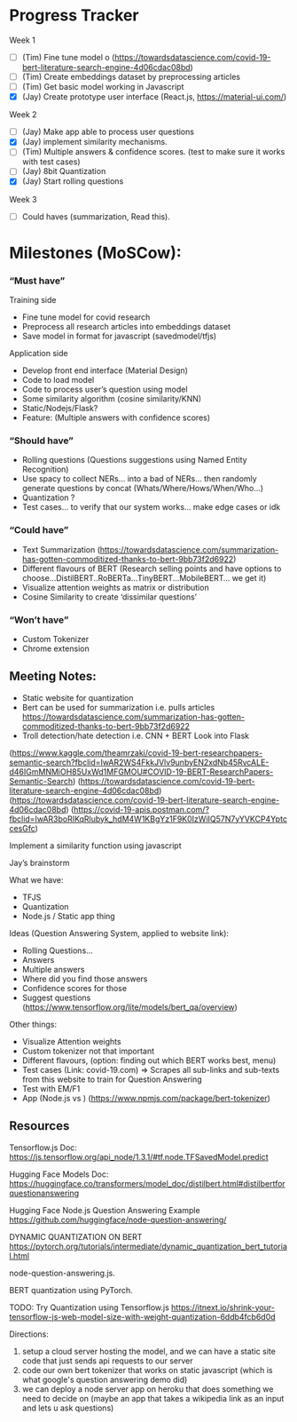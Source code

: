 # Progress Tracker

Week 1
- [ ] (Tim) Fine tune model o (https://towardsdatascience.com/covid-19-bert-literature-search-engine-4d06cdac08bd) 
- [ ] (Tim) Create embeddings dataset by preprocessing articles
- [ ] (Tim) Get basic model working in Javascript
- [x] (Jay) Create prototype user interface (React.js, https://material-ui.com/)

Week 2
- [ ] (Jay) Make app able to process user questions
- [x] (Jay) implement similarity mechanisms.
- [ ] (Tim) Multiple answers & confidence scores. (test to make sure it works with test cases)
- [ ] (Jay) 8bit Quantization
- [x] (Jay) Start rolling questions
 
Week 3
- [ ] Could haves (summarization, Read this).

# Milestones (MoSCow):
### “Must have”
 
Training side
- Fine tune model for covid research
- Preprocess all research articles into embeddings dataset
- Save model in format for javascript (savedmodel/tfjs)
 
Application side
- Develop front end interface (Material Design)
- Code to load model
- Code to process user’s question using model
- Some similarity algorithm (cosine similarity/KNN)
- Static/Nodejs/Flask?
- Feature: (Multiple answers with confidence scores)
 
### “Should have”
- Rolling questions (Questions suggestions using Named Entity Recognition)
- Use spacy to collect NERs… into a bad of NERs… then randomly generate questions by concat (Whats/Where/Hows/When/Who...)
- Quantization ?
- Test cases… to verify that our system works… make edge cases or idk
 
### “Could have”
- Text Summarization (https://towardsdatascience.com/summarization-has-gotten-commoditized-thanks-to-bert-9bb73f2d6922)
- Different flavours of BERT (Research selling points and have options to choose...DistilBERT..RoBERTa...TinyBERT...MobileBERT… we get it)
- Visualize attention weights as matrix or distribution
- Cosine Similarity to create ‘dissimilar questions’
 
### “Won’t have”
- Custom Tokenizer
- Chrome extension
 
## Meeting Notes:

- Static website for quantization
- Bert can be used for summarization
i.e. pulls articles
https://towardsdatascience.com/summarization-has-gotten-commoditized-thanks-to-bert-9bb73f2d6922
- Troll detection/hate detection
i.e. CNN + BERT
Look into Flask
 
(https://www.kaggle.com/theamrzaki/covid-19-bert-researchpapers-semantic-search?fbclid=IwAR2WS4FkkJVlv9unbyEN2xdNb45RvcALE-d46IGmMNMiOH85UxWd1MFGMOU#COVID-19-BERT-ResearchPapers-Semantic-Search)
(https://towardsdatascience.com/covid-19-bert-literature-search-engine-4d06cdac08bd)
(https://towardsdatascience.com/covid-19-bert-literature-search-engine-4d06cdac08bd)
(https://covid-19-apis.postman.com/?fbclid=IwAR3boRIKqRlubyk_hdM4W1KBgYz1F9K0IzWiIQ57N7yYVKCP4YptccesGfc)
 
Implement a similarity function using javascript

Jay’s brainstorm
 
What we have:
- TFJS
- Quantization
- Node.js / Static app thing
 
Ideas (Question Answering System, applied to website link):
- Rolling Questions…
- Answers
- Multiple answers
- Where did you find those answers
- Confidence scores for those 
- Suggest questions (https://www.tensorflow.org/lite/models/bert_qa/overview)

Other things:
- Visualize Attention weights
- Custom tokenizer not that important
- Different flavours, (option: finding out which BERT works best, menu)
- Test cases (Link: covid-19.com) => Scrapes all sub-links and sub-texts from this website to train for Question Answering
- Test with EM/F1
- App (Node.js vs ) (https://www.npmjs.com/package/bert-tokenizer)

## Resources

Tensorflow.js Doc:
<https://js.tensorflow.org/api_node/1.3.1/#tf.node.TFSavedModel.predict>

Hugging Face Models Doc:
<https://huggingface.co/transformers/model_doc/distilbert.html#distilbertforquestionanswering>

Hugging Face Node.js Question Answering Example
<https://github.com/huggingface/node-question-answering/>

DYNAMIC QUANTIZATION ON BERT
https://pytorch.org/tutorials/intermediate/dynamic_quantization_bert_tutorial.html

node-question-answering.js.

BERT quantization using PyTorch.

TODO: Try Quantization using Tensorflow.js
https://itnext.io/shrink-your-tensorflow-js-web-model-size-with-weight-quantization-6ddb4fcb6d0d

Directions:
1. setup a cloud server hosting the model, and we can have a static site code that just sends api requests to our server
2. code our own bert tokenizer that works on static javascript (which is what google's question answering demo did) 
3. we can deploy a node server app on heroku that does something we need to decide on (maybe an app that takes a wikipedia link as an input and lets u ask questions)
